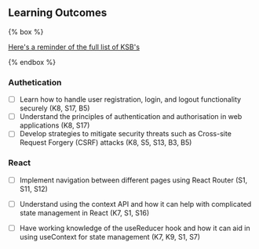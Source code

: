 ## Learning Outcomes

{% box %}

[Here's a reminder of the full list of KSB's](/course/ksb)

{% endbox %}

### Authetication

- [ ] Learn how to handle user registration, login, and logout functionality securely (K8, S17, B5)
- [ ] Understand the principles of authentication and authorisation in web applications (K8, S17)
- [ ] Develop strategies to mitigate security threats such as Cross-site Request Forgery (CSRF) attacks (K8, S5, S13, B3, B5)

### React
- [ ] Implement navigation between different pages using React Router (S1, S11, S12)
- [ ] Understand using the context API and how it can help with complicated state management in React (K7, S1, S16)
- [ ] Have working knowledge of the useReducer hook and how it can aid in using useContext for state management (K7, K9, S1, S7)

